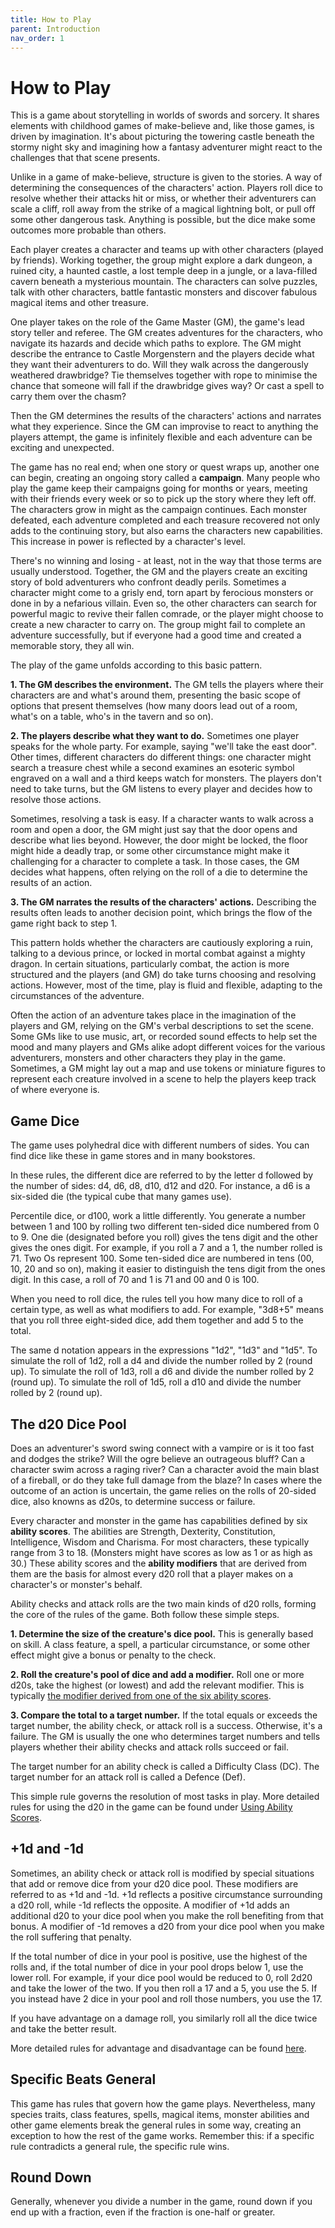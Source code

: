 ```yaml
---
title: How to Play
parent: Introduction
nav_order: 1
---
```


# How to Play
This is a game about storytelling in worlds of swords and sorcery. It shares elements with childhood games of make-believe and, like those games, is driven by imagination. It's about picturing the towering castle beneath the stormy night sky and imagining how a fantasy adventurer might react to the challenges that that scene presents.  

Unlike in a game of make-believe, structure is given to the stories. A way of determining the consequences of the characters' action. Players roll dice to resolve whether their attacks hit or miss, or whether their adventurers can scale a cliff, roll away from the strike of a magical lightning bolt, or pull off some other dangerous task. Anything is possible, but the dice make some outcomes more probable than others.

Each player creates a character and teams up with other characters (played by friends). Working together, the group might explore a dark dungeon, a ruined city, a haunted castle, a lost temple deep in a jungle, or a lava-filled cavern beneath a mysterious mountain. The characters can solve puzzles, talk with other characters, battle fantastic monsters and discover fabulous magical items and other treasure.

One player takes on the role of the Game Master (GM), the game's lead story teller and referee. The GM creates adventures for the characters, who navigate its hazards and decide which paths to explore. The GM might describe the entrance to Castle Morgenstern and the players decide what they want their adventurers to do. Will they walk across the dangerously weathered drawbridge? Tie themselves together with rope to minimise the chance that someone will fall if the drawbridge gives way? Or cast a spell to carry them over the chasm?

Then the GM determines the results of the characters' actions and narrates what they experience. Since the GM can improvise to react to anything the players attempt, the game is infinitely flexible and each adventure can be exciting and unexpected.

The game has no real end; when one story or quest wraps up, another one can begin, creating an ongoing story called a **campaign**. Many people who play the game keep their campaigns going for months or years, meeting with their friends every week or so to pick up the story where they left off. The characters grow in might as the campaign continues. Each monster defeated, each adventure completed and each treasure recovered not only adds to the continuing story, but also earns the characters new capabilities. This increase in power is reflected by a character's level.

There's no winning and losing - at least, not in the way that those terms are usually understood. Together, the GM and the players create an exciting story of bold adventurers who confront deadly perils. Sometimes a character might come to a grisly end, torn apart by ferocious monsters or done in by a nefarious villain. Even so, the other characters can search for powerful magic to revive their fallen comrade, or the player might choose to create a new character to carry on. The group might fail to complete an adventure successfully, but if everyone had a good time and created a memorable story, they all win.

The play of the game unfolds according to this basic pattern.

**1. The GM describes the environment.** The GM tells the players where their characters are and what's around them, presenting the basic scope of options that present themselves (how many doors lead out of a room, what's on a table, who's in the tavern and so on).

**2. The players describe what they want to do.** Sometimes one player speaks for the whole party. For example, saying "we'll take the east door". Other times, different characters do different things: one character might search a treasure chest while a second examines an esoteric symbol engraved on a wall and a third keeps watch for monsters. The players don't need to take turns, but the GM listens to every player and decides how to resolve those actions.

Sometimes, resolving a task is easy. If a character wants to walk across a room and open a door, the GM might just say that the door opens and describe what lies beyond. However, the door might be locked, the floor might hide a deadly trap, or some other circumstance might make it challenging for a character to complete a task. In those cases, the GM decides what happens, often relying on the roll of a die to determine the results of an action.

**3. The GM narrates the results of the characters' actions.** Describing the results often leads to another decision point, which brings the flow of the game right back to step 1.

This pattern holds whether the characters are cautiously exploring a ruin, talking to a devious prince, or locked in mortal combat against a mighty dragon. In certain situations, particularly combat, the action is more structured and the players (and GM) do take turns choosing and resolving actions. However, most of the time, play is fluid and flexible, adapting to the circumstances of the adventure.

Often the action of an adventure takes place in the imagination of the players and GM, relying on the GM's verbal descriptions to set the scene. Some GMs like to use music, art, or recorded sound effects to help set the mood and many players and GMs alike adopt different voices for the various adventurers, monsters and other characters they play in the game. Sometimes, a GM might lay out a map and use tokens or miniature figures to represent each creature involved in a scene to help the players keep track of where everyone is.

## Game Dice
The game uses polyhedral dice with different numbers of sides. You can find dice like these in game stores and in many bookstores.

In these rules, the different dice are referred to by the letter d followed by the number of sides: d4, d6, d8, d10, d12 and d20. For instance, a d6 is a six-sided die (the typical cube that many games use).

Percentile dice, or d100, work a little differently. You generate a number between 1 and 100 by rolling two different ten-sided dice numbered from 0 to 9. One die (designated before you roll) gives the tens digit and the other gives the ones digit. For example, if you roll a 7 and a 1, the number rolled is 71. Two Os represent 100. Some ten-sided dice are numbered in tens (00, 10, 20 and so on), making it easier to distinguish the tens digit from the ones digit. In this case, a roll of 70 and 1 is 71 and 00 and 0 is 100.

When you need to roll dice, the rules tell you how many dice to roll of a certain type, as well as what modifiers to add. For example, "3d8+5" means that you roll three eight-sided dice, add them together and add 5 to the total.

The same d notation appears in the expressions "1d2", "1d3" and "1d5". To simulate the roll of 1d2, roll a d4 and divide the number rolled by 2 (round up). To simulate the roll of 1d3, roll a d6 and divide the number rolled by 2 (round up). To simulate the roll of 1d5, roll a d10 and divide the number rolled by 2 (round up).

## The d20 Dice Pool
Does an adventurer's sword swing connect with a vampire or is it too fast and dodges the strike? Will the ogre believe an outrageous bluff? Can a character swim across a raging river? Can a character avoid the main blast of a fireball, or do they take full damage from the blaze? In cases where the outcome of an action is uncertain, the game relies on the rolls of 20-sided dice, also knowns as d20s, to determine success or failure.

Every character and monster in the game has capabilities defined by six **ability scores**. The abilities are Strength, Dexterity, Constitution, Intelligence, Wisdom and Charisma. For most characters, these typically range from 3 to 18. (Monsters might have scores as low as 1 or as high as 30.) These ability scores and the **ability modifiers** that are derived from them are the basis for almost every d20 roll that a player makes on a character's or monster's behalf.

Ability checks and attack rolls are the two main kinds of d20 rolls, forming the core of the rules of the game. Both follow these simple steps.

**1. Determine the size of the creature's dice pool.** This is generally based on skill. A class feature, a spell, a particular circumstance, or some other effect might give a bonus or penalty to the check.

**2. Roll the creature's pool of dice and add a modifier.** Roll one or more d20s, take the highest (or lowest) and add the relevant modifier. This is typically [the modifier derived from one of the six ability scores](https://stormchaserroleplaying.com/stormchaserRPG/StepbyStepCharacters/DetermineAbilityScores/).

**3. Compare the total to a target number.** If the total equals or exceeds the target number, the ability check, or attack roll is a success. Otherwise, it's a failure. The GM is usually the one who determines target numbers and tells players whether their ability checks and attack rolls succeed or fail.

The target number for an ability check is called a Difficulty Class (DC). The target number for an attack roll is called a Defence (Def).

This simple rule governs the resolution of most tasks in play. More detailed rules for using the d20 in the game can be found under [Using Ability Scores](https://stormchaserroleplaying.com/stormchaserRPG/UsingAbilityScores/).

## +1d and -1d
Sometimes, an ability check or attack roll is modified by special situations that add or remove dice from your d20 dice pool. These modifiers are referred to as +1d and -1d. +1d reflects a positive circumstance surrounding a d20 roll, while -1d reflects the opposite. A modifier of +1d adds an additional d20 to your dice pool when you make the roll benefiting from that bonus. A modifier of -1d removes a d20 from your dice pool when you make the roll suffering that penalty.

If the total number of dice in your pool is positive, use the highest of the rolls and, if the total number of dice in your pool drops below 1, use the lower roll. For example, if your dice pool would be reduced to 0, roll 2d20 and take the lower of the two. If you then roll a 17 and a 5, you use the 5. If you instead have 2 dice in your pool and roll those numbers, you use the 17.

If you have advantage on a damage roll, you similarly roll all the dice twice and take the better result.

More detailed rules for advantage and disadvantage can be found [here](https://stormchaserroleplaying.com/stormchaserRPG/UsingAbilityScores/AdvantageandDisadvantage/).

## Specific Beats General
This game has rules that govern how the game plays. Nevertheless, many species traits, class features, spells, magical items, monster abilities and other game elements break the general rules in some way, creating an exception to how the rest of the game works. Remember this: if a specific rule contradicts a general rule, the specific rule wins.

## Round Down
Generally, whenever you divide a number in the game, round down if you end up with a fraction, even if the fraction is one-half or greater.

